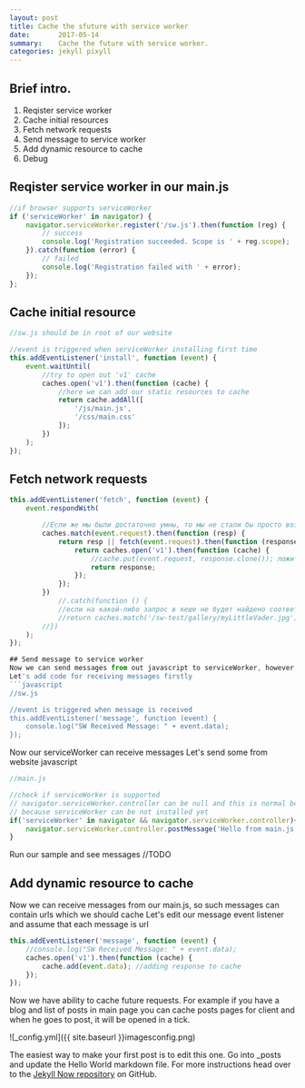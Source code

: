```yaml
---
layout: post
title: Cache the sfuture with service worker
date:       2017-05-14
summary:    Cache the future with service worker.
categories: jekyll pixyll
---
```


## Brief intro.

1. Reqister service worker
2. Cache initial resources 
3. Fetch network requests
3. Send message to service worker
4. Add dynamic resource to cache
5. Debug


## Reqister	service worker in our main.js
```javascript
//if browser supports serviceWorker
if ('serviceWorker' in navigator) {
	navigator.serviceWorker.register('/sw.js').then(function (reg) {
		// success
		console.log('Registration succeeded. Scope is ' + reg.scope);
	}).catch(function (error) {
		// failed
		console.log('Registration failed with ' + error);
	});
};
```

## Cache initial resource
```javascript
//sw.js should be in root of our website

//event is triggered when serviceWorker installing first time
this.addEventListener('install', function (event) {
    event.waitUntil(        
		//try to open out 'v1' cache
        caches.open('v1').then(function (cache) {
			//here we can add our static resources to cache
            return cache.addAll([
                '/js/main.js',
				'/css/main.css'
            ]);
        })
    );
});
```

## Fetch network requests
```javascript
this.addEventListener('fetch', function (event) {
    event.respondWith(

        //Если же мы были достаточно умны, то мы не стали бы просто возвращать сетевой запрос, а сохранили бы его результат в кеше, чтобы иметь возможность получить его в offline-режиме
        caches.match(event.request).then(function (resp) {
            return resp || fetch(event.request).then(function (response) {
                return caches.open('v1').then(function (cache) {
                    //cache.put(event.request, response.clone()); ложит ответ в кэш 
                    return response;
                });
            });
        })
            //.catch(function () {
            //если на какой-либо запрос в кеше не будет найдено соответствие, и в этот момент сеть не доступна, то наш запрос завершится неудачно. Давайте реализуем запасной вариант по умолчанию, при котором пользователь, в описанном случае, будет получать хоть что-нибудь:
            //return caches.match('/sw-test/gallery/myLittleVader.jpg');
        //})
    );
});

## Send message to service worker
Now we can send messages from out javascript to serviceWorker, however serviceWorker should know how process our messages.
Let's add code for receiving messages firstly
```javascript
//sw.js

//event is triggered when message is received
this.addEventListener('message', function (event) {
    console.log("SW Received Message: " + event.data);    
});
```
Now our serviceWorker can receive messages
Let's send some from website javascript
```javascript
//main.js

//check if serviceWorker is supported
// navigator.serviceWorker.controller can be null and this is normal behaviuor
// because serviceWorker can be not installed yet 
if('serviceWorker' in navigator && navigator.serviceWorker.controller){                        
	navigator.serviceWorker.controller.postMessage('Hello from main.js');
}
```

Run our sample and see messages
//TODO

## Add dynamic resource to cache
Now we can receive messages from our main.js, so such messages can contain urls which we should cache
Let's edit our message event listener and assume that each message is url
```javascript
this.addEventListener('message', function (event) {
    //console.log("SW Received Message: " + event.data);
    caches.open('v1').then(function (cache) {
        cache.add(event.data); //adding response to cache        
    });
});
```

Now we have ability to cache future requests. For example if you have a blog and list of posts in main page you can cache posts pages for client and when he goes to post, it will be opened in a tick.

![_config.yml]({{ site.baseurl }}imagesconfig.png)

The easiest way to make your first post is to edit this one. Go into _posts and update the Hello World markdown file. For more instructions head over to the [Jekyll Now repository](httpsgithub.combarryclarkjekyll-now) on GitHub.
